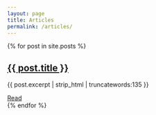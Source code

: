 ```yaml
---
layout: page
title: Articles
permalink: /articles/
---
```


<main role="main">
  <section class="articles">
    <div class="container">
      <div class="row">
        {% for post in site.posts %}
        <div class="col-2 col-md-3 col-sm-6">
          <article class="article">
            <time class="article__time" datetime="{{ post.date | date: "%F %H:%M:%S" }}"></time>
            <h2 class="article__title"><a href="{{ post.url | prepend: site.baseurl }}">{{ post.title }}</a></h2>
            <p class="article__body">{{ post.excerpt | strip_html | truncatewords:135 }}</p>
            <a class="article__read" href="{{ post.url | prepend: site.baseurl }}">Read</a>
          </article> <!-- /.article -->
        </div> <!-- /.col-2 -->
        {% endfor %}
      </div> <!-- /.row -->
    </div> <!-- /.container -->
  </section> <!-- /section articles -->
</main>